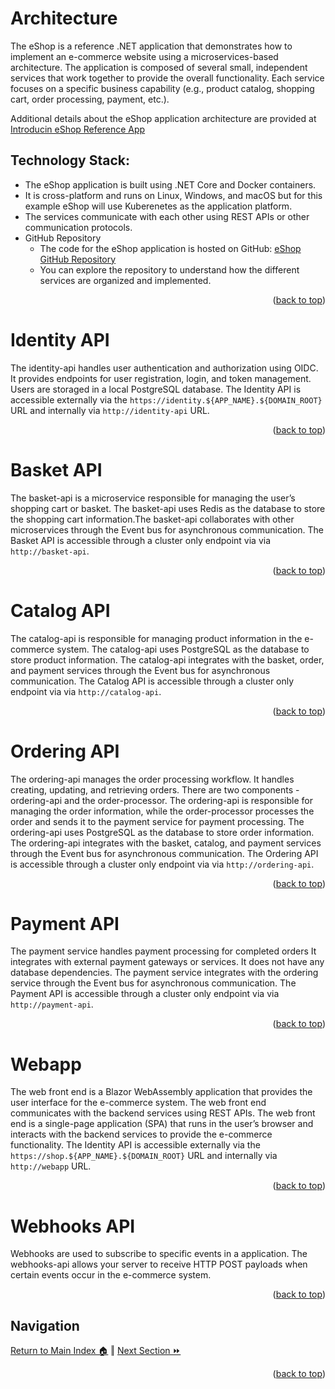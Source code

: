 Architecture
=============
The eShop is a reference .NET application that demonstrates how to implement an e-commerce website using a microservices-based architecture. The application is composed of several small, independent services that work together to provide the overall functionality. Each service focuses on a specific business capability (e.g., product catalog, shopping cart, order processing, payment, etc.).

Additional details about the eShop application architecture are provided at [Introducin eShop Reference App](https://learn.microsoft.com/en-us/dotnet/architecture/cloud-native/introduce-eshoponcontainers-reference-app)

## Technology Stack:
* The eShop application is built using .NET Core and Docker containers.
* It is cross-platform and runs on Linux, Windows, and macOS but for this example eShop will use Kuberenetes as the application platform.
* The services communicate with each other using REST APIs or other communication protocols.
* GitHub Repository
    * The code for the eShop application is hosted on GitHub: [eShop GitHub Repository](https://github.com/briandenicola/eshop)
    * You can explore the repository to understand how the different services are organized and implemented.
<p align="right">(<a href="#Architecture">back to top</a>)</p>

Identity API
=============
The identity-api handles user authentication and authorization using OIDC. It provides endpoints for user registration, login, and token management. Users are storaged in a local PostgreSQL database. 
The Identity API is accessible externally via the `https://identity.${APP_NAME}.${DOMAIN_ROOT}` URL and internally via `http://identity-api` URL.
<p align="right">(<a href="#Architecture">back to top</a>)</p>

Basket API
=============
The basket-api is a microservice responsible for managing the user’s shopping cart or basket. The basket-api uses Redis as the database to store the shopping cart information.The basket-api collaborates with other microservices through the Event bus for asynchronous communication.
The Basket API is accessible through a cluster only endpoint  via via `http://basket-api`.

<p align="right">(<a href="#Architecture">back to top</a>)</p>

Catalog API
=============
The catalog-api is responsible for managing product information in the e-commerce system.  The catalog-api uses PostgreSQL as the database to store product information. The catalog-api integrates with the basket, order, and payment services through the Event bus for asynchronous communication.
The Catalog API is accessible through a cluster only endpoint  via via `http://catalog-api`.

<p align="right">(<a href="#Architecture">back to top</a>)</p>

Ordering API
=============
The ordering-api manages the order processing workflow. It handles creating, updating, and retrieving orders. There are two components - ordering-api and the order-processor. The ordering-api is responsible for managing the order information, while the order-processor processes the order and sends it to the payment service for payment processing.  The ordering-api uses PostgreSQL as the database to store order information. The ordering-api integrates with the basket, catalog, and payment services through the Event bus for asynchronous communication.
The Ordering API is accessible through a cluster only endpoint  via via `http://ordering-api`.
<p align="right">(<a href="#Architecture">back to top</a>)</p>

Payment API
=============
The payment service handles payment processing for completed orders It integrates with external payment gateways or services. It does not have any database dependencies. The payment service integrates with the ordering service through the Event bus for asynchronous communication.
The Payment API is accessible through a cluster only endpoint  via via `http://payment-api`.
<p align="right">(<a href="#Architecture">back to top</a>)</p>

Webapp
=============
The web front end is a Blazor WebAssembly application that provides the user interface for the e-commerce system. The web front end communicates with the backend services using REST APIs. The web front end is a single-page application (SPA) that runs in the user’s browser and interacts with the backend services to provide the e-commerce functionality.
The Identity API is accessible externally via the `https://shop.${APP_NAME}.${DOMAIN_ROOT}` URL and internally via `http://webapp` URL.
<p align="right">(<a href="#Architecture">back to top</a>)</p>

Webhooks API
=============
Webhooks are used to subscribe to specific events in a application.
The webhooks-api allows your server to receive HTTP POST payloads when certain events occur in the e-commerce system.

<p align="right">(<a href="#Architecture">back to top</a>)</p>

## Navigation
[Return to Main Index 🏠](../README.md) ‖
[Next Section ⏩](./prerequisites.md)
<p align="right">(<a href="#Architecture">back to top</a>)</p>